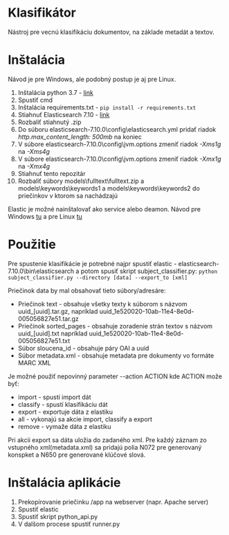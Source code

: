 # Klasifikátor

Nástroj pre vecnú klasifikáciu dokumentov, na základe metadát a textov.

# Inštalácia

Návod je pre Windows, ale podobný postup je aj pre Linux.

1. Inštalácia python 3.7 - [link](https://www.python.org/downloads/)
2. Spustiť cmd
3. Inštalácia requirements.txt - `pip install -r requirements.txt`
4. Stiahnuť Elasticsearch 7.10 - [link](https://www.elastic.co/downloads/elasticsearch)
5. Rozbaliť stiahnutý .zip
6. Do súboru elasticsearch-7.10.0\config\elasticsearch.yml pridať riadok *http.max_content_length: 500mb* na koniec
7. V súbore elasticsearch-7.10.0\config\jvm.options zmeniť riadok *-Xms1g* na *-Xms4g*
8. V súbore elasticsearch-7.10.0\config\jvm.options zmeniť riadok *-Xmx1g* na *-Xmx4g*
9. Stiahnuť tento repozitár
10. Rozbaliť súbory models\fulltext\fulltext.zip a models\keywords\keywords1 a models\keywords\keywords2 do priečinkov v ktorom sa nachádzajú

Elastic je možné nainštalovať ako service alebo deamon. Návod pre Windows [tu](https://www.elastic.co/guide/en/elasticsearch/reference/current/zip-windows.html) a pre Linux [tu](https://www.elastic.co/guide/en/elasticsearch/reference/7.10/starting-elasticsearch.html)


# Použitie

Pre spustenie klasifikácie je potrebné najpr spustiť elastic - elasticsearch-7.10.0\bin\elasticsearch a potom spusiť skript subject_classifier.py:
`python subject_classifier.py --directory [data] --export_to [xml]`

Priečinok data by mal obsahovať tieto súbory/adresáre:

- Priečinok text - obsahuje všetky texty k súborom s názvom uuid_\[uuid\].tar.gz, napríklad uuid_1e520020-10ab-11e4-8e0d-005056827e51.tar.gz
- Priečinok sorted_pages - obsahuje zoradenie strán textov s názvom uuid_\[uuid\].txt napríklad uuid_1e520020-10ab-11e4-8e0d-005056827e51.txt
- Súbor sloucena_id - obsahuje páry OAI a uuid
- Súbor metadata.xml - obsahuje metadata pre dokumenty vo formáte MARC XML

Je možné použiť nepovinný parameter --action ACTION kde ACTION može byť:

- import - spustí import dát
- classify - spustí klasifikáciu dát
- export - exportuje dáta z elastiku
- all - vykonajú sa akcie import, classify a export
- remove - vymaže dáta z elastiku

Pri akcii export sa dáta uložia do zadaného xml. Pre každý záznam zo vstupného xml(metadata.xml) sa pridajú polia N072 pre generovaný konspket a N650 pre generované klúčové slová.

# Inštalácia aplikácie 
1. Prekopírovanie priečinku /app na webserver (napr. Apache server)
2. Spustiť elastic
3. Spustiť skript python_api.py
4. V dalšom procese spustiť runner.py

